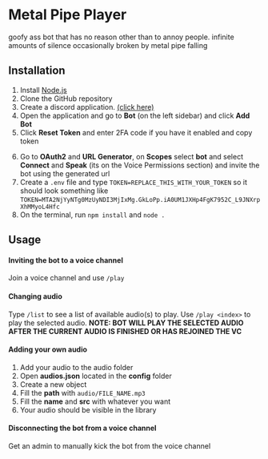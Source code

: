 # Metal Pipe Player
goofy ass bot that has no reason other than to annoy people.
infinite amounts of silence occasionally broken by metal pipe falling

## Installation
1. Install [Node.js](https://nodejs.org/en)
2. Clone the GitHub repository
3. Create a discord application. [(click here)](https://discord.com/developers/applications "click here")
4. Open the application and go to **Bot** (on the left sidebar) and click **Add Bot**
5. Click **Reset Token** and enter 2FA code if you have it enabled and copy token
<!-- 6. Scroll down to **Privileged Gateway Intents** and enable **Message Content Intent** -->
6. Go to **OAuth2** and **URL Generator**, on **Scopes** select **bot** and select **Connect** and **Speak** (its on the Voice Permissions section) and invite the bot using the generated url
7. Create a `.env` file and type `TOKEN=REPLACE_THIS_WITH_YOUR_TOKEN` so it should look something like `TOKEN=MTA2NjYyNTg0MzUyNDI3MjIxMg.GkLoPp.iA0UM1JXHp4FgK7952C_L9JNXrpXhMMyoL4Hfc`
8. On the terminal, run `npm install` and `node .`

## Usage

#### Inviting the bot to a voice channel
Join a voice channel and use `/play`

#### Changing audio
Type `/list` to see a list of available audio(s) to play.
Use `/play <index>` to play the selected audio.
**NOTE: BOT WILL PLAY THE SELECTED AUDIO AFTER THE CURRENT AUDIO IS FINISHED OR HAS REJOINED THE VC**

#### Adding your own audio
1. Add your audio to the audio folder
2. Open **audios.json** located in the **config** folder
3. Create a new object
4. Fill the **path** with `audio/FILE_NAME.mp3`
5. Fill the **name** and **src** with whatever you want
6. Your audio should be visible in the library

#### Disconnecting the bot from a voice channel
Get an admin to manually kick the bot from the voice channel